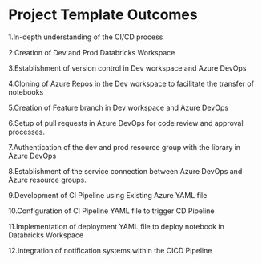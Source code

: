# Project Template Outcomes
1.In-depth understanding of the CI/CD process

2.Creation of Dev and Prod Databricks Workspace

3.Establishment of version control in Dev workspace and Azure DevOps

4.Cloning of Azure Repos in the Dev workspace to facilitate the transfer of notebooks

5.Creation of Feature branch in Dev workspace and Azure DevOps

6.Setup of pull requests in Azure DevOps for code review and approval processes.

7.Authentication of the dev and prod resource group with the library in Azure DevOps

8.Establishment of the service connection between Azure DevOps and Azure resource groups.

9.Development of CI Pipeline using Existing Azure YAML file

10.Configuration of CI Pipeline YAML file to trigger CD Pipeline

11.Implementation of deployment YAML file to deploy notebook in Databricks Workspace

12.Integration of notification systems within the CICD Pipeline
